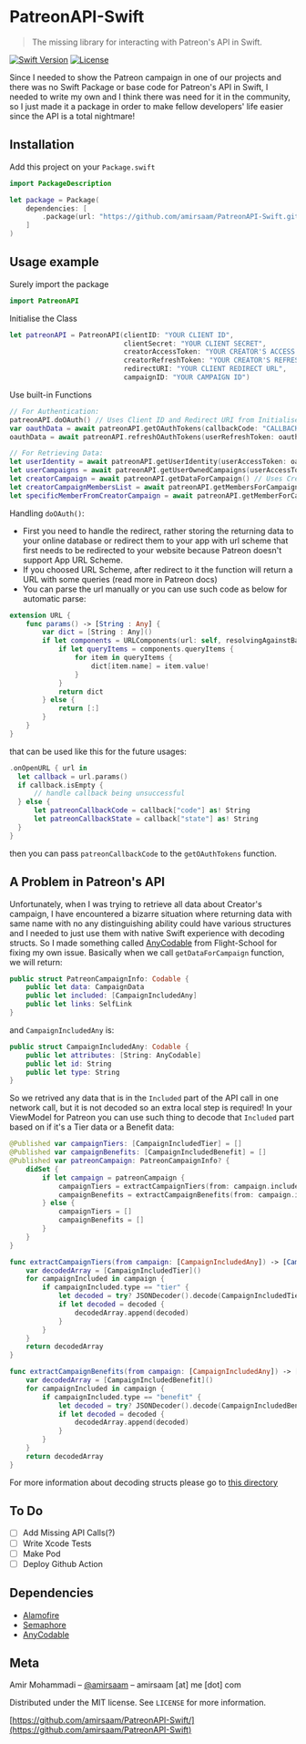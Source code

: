 # PatreonAPI-Swift
> The missing library for interacting with Patreon's API in Swift.

[![Swift Version][swift-image]][swift-url]
[![License][license-image]][license-url]

Since I needed to show the Patreon campaign in one of our projects and there was no Swift Package or base code for Patreon's API in Swift, I needed to write my own and I think there was need for it in the community, so I just made it a package in order to make fellow developers' life easier since the API is a total nightmare!

## Installation

Add this project on your `Package.swift`

```swift
import PackageDescription

let package = Package(
    dependencies: [
        .package(url: "https://github.com/amirsaam/PatreonAPI-Swift.git", from: "0.9.00"),
    ]
)
```

## Usage example


Surely import the package
```swift
import PatreonAPI
```

Initialise the Class
```swift
let patreonAPI = PatreonAPI(clientID: "YOUR CLIENT ID",
                            clientSecret: "YOUR CLIENT SECRET",
                            creatorAccessToken: "YOUR CREATOR'S ACCESS TOKEN",
                            creatorRefreshToken: "YOUR CREATOR'S REFRESH TOKEN",
                            redirectURI: "YOUR CLIENT REDIRECT URL",
                            campaignID: "YOUR CAMPAIGN ID")
```

Use built-in Functions
```swift
// For Authentication: 
patreonAPI.doOAuth() // Uses Client ID and Redirect URI from Initialiser
var oauthData = await patreonAPI.getOAuthTokens(callbackCode: "CALLBACK CODE FROM doOAuth()") // Uses Client ID, Client Secret and Redirect URI from Initialiser
oauthData = await patreonAPI.refreshOAuthTokens(userRefreshToken: oauthData?.refresh_token ?? "") // Uses Client Secret and Redirect URI from Initialiser

// For Retrieving Data:
let userIdentity = await patreonAPI.getUserIdentity(userAccessToken: oauthData?.access_token ?? "")
let userCampaigns = await patreonAPI.getUserOwnedCampaigns(userAccessToken: oauthData?.access_token ?? "")
let creatorCampaign = await patreonAPI.getDataForCampaign() // Uses Creator Access Token and Campaign ID from Initialiser
let creatorCampaignMembersList = await patreonAPI.getMembersForCampaign() // Uses Creator Access Token and Campaign ID from Initialiser
let specificMemberFromCreatorCampaign = await patreonAPI.getMemberForCampaignByID(memberID: "MEMBER OF CAMPAIGN ID") // Uses Creator Access Token from Initialiser. `memberID` should be retrieved from `membersList`
```

Handling `doOAuth()`:
- First you need to handle the redirect, rather storing the returning data to your online database or redirect them to your app with url scheme that first needs to be redirected to your website because Patreon doesn't support App URL Scheme.
- If you choosed URL Scheme, after redirect to it the function will return a URL with some queries (read more in Patreon docs)
- You can parse the url manually or you can use such code as below for automatic parse:
```swift
extension URL {
    func params() -> [String : Any] {
        var dict = [String : Any]()
        if let components = URLComponents(url: self, resolvingAgainstBaseURL: false) {
            if let queryItems = components.queryItems {
                for item in queryItems {
                    dict[item.name] = item.value!
                }
            }
            return dict
        } else {
            return [:]
        }
    }
}
```
that can be used like this for the future usages:
```swift
.onOpenURL { url in
  let callback = url.params()
  if callback.isEmpty {
      // handle callback being unsuccessful
  } else {
      let patreonCallbackCode = callback["code"] as! String
      let patreonCallbackState = callback["state"] as! String
  }
}
```
then you can pass `patreonCallbackCode` to the `getOAuthTokens` function.

## A Problem in Patreon's API

Unfortunately, when I was trying to retrieve all data about Creator's campaign, I have encountered a bizarre situation where returning data with same name with no any distinguishing ability could have various structures and I needed to just use them with native Swift experience with decoding structs.
So I made something called [AnyCodable](https://github.com/Flight-School/AnyCodable) from Flight-School for fixing my own issue.
Basically when we call `getDataForCampaign` function, we will return:
```swift
public struct PatreonCampaignInfo: Codable {
    public let data: CampaignData
    public let included: [CampaignIncludedAny]
    public let links: SelfLink
}
```
and `CampaignIncludedAny` is:
```swift
public struct CampaignIncludedAny: Codable {
    public let attributes: [String: AnyCodable]
    public let id: String
    public let type: String
}
```
So we retrived any data that is in the `Included` part of the API call in one network call, but it is not decoded so an extra local step is required! In your ViewModel for Patreon you can use such thing to decode that `Included` part based on if it's a Tier data or a Benefit data:
```swift
@Published var campaignTiers: [CampaignIncludedTier] = []
@Published var campaignBenefits: [CampaignIncludedBenefit] = []
@Published var patreonCampaign: PatreonCampaignInfo? {
    didSet {
        if let campaign = patreonCampaign {
            campaignTiers = extractCampaignTiers(from: campaign.included)
            campaignBenefits = extractCampaignBenefits(from: campaign.included)
        } else {
            campaignTiers = []
            campaignBenefits = []
        }
    }
}

func extractCampaignTiers(from campaign: [CampaignIncludedAny]) -> [CampaignIncludedTier] {
    var decodedArray = [CampaignIncludedTier]()
    for campaignIncluded in campaign {
        if campaignIncluded.type == "tier" {
            let decoded = try? JSONDecoder().decode(CampaignIncludedTier.self, from: try JSONEncoder().encode(campaignIncluded))
            if let decoded = decoded {
                decodedArray.append(decoded)
            }
        }
    }
    return decodedArray
}

func extractCampaignBenefits(from campaign: [CampaignIncludedAny]) -> [CampaignIncludedBenefit] {
    var decodedArray = [CampaignIncludedBenefit]()
    for campaignIncluded in campaign {
        if campaignIncluded.type == "benefit" {
            let decoded = try? JSONDecoder().decode(CampaignIncludedBenefit.self, from: try JSONEncoder().encode(campaignIncluded))
            if let decoded = decoded {
                decodedArray.append(decoded)
            }
        }
    }
    return decodedArray
}
```
For more information about decoding structs please go to [this directory](https://github.com/amirsaam/PatreonAPI-Swift/tree/master/Sources/PatreonAPI/Patreon%20Data%20Structs)


## To Do

- [ ] Add Missing API Calls(?)
- [ ] Write Xcode Tests
- [ ] Make Pod
- [ ] Deploy Github Action

## Dependencies 

- [Alamofire](https://github.com/Alamofire/Alamofire)
- [Semaphore](https://github.com/groue/Semaphore)
- [AnyCodable](https://github.com/Flight-School/AnyCodable)

## Meta

Amir Mohammadi – [@amirsaam](https://twitter.com/amirsaam) – amirsaam [at] me [dot] com

Distributed under the MIT license. See ``LICENSE`` for more information.

[https://github.com/amirsaam/PatreonAPI-Swift/](https://github.com/amirsaam/PatreonAPI-Swift)

[swift-image]:https://img.shields.io/badge/swift-5.0-orange.svg
[swift-url]: https://swift.org/
[license-image]: https://img.shields.io/badge/License-MIT-blue.svg
[license-url]: LICENSE
